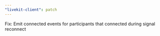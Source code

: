 ```yaml
---
"livekit-client": patch
---
```


Fix: Emit connected events for participants that connected during signal reconnect
